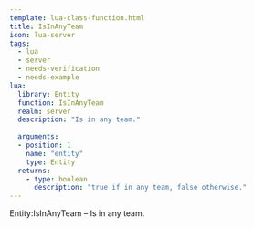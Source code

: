 ```yaml
---
template: lua-class-function.html
title: IsInAnyTeam
icon: lua-server
tags:
  - lua
  - server
  - needs-verification
  - needs-example
lua:
  library: Entity
  function: IsInAnyTeam
  realm: server
  description: "Is in any team."
  
  arguments:
  - position: 1
    name: "entity"
    type: Entity
  returns:
    - type: boolean
      description: "true if in any team, false otherwise."
---
```


<div class="lua__search__keywords">
Entity:IsInAnyTeam &#x2013; Is in any team.
</div>
